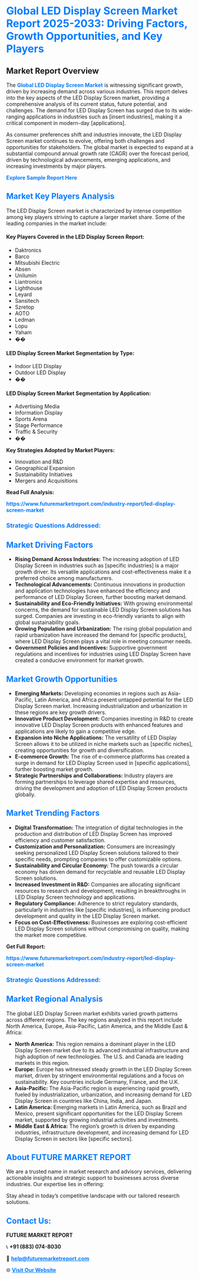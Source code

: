 <h1 style="color: #007BFF;">Global LED Display Screen Market Report 2025-2033: Driving Factors, Growth Opportunities, and Key Players</h1>

<section id="overview">
<h2>Market Report Overview</h2>
<p>The <a href="https://www.futuremarketreport.com/industry-report/led-display-screen-market" style="color: #007BFF; text-decoration: none;"><strong>Global LED Display Screen Market</strong></a> is witnessing significant growth, driven by increasing demand across various industries. This report delves into the key aspects of the LED Display Screen market, providing a comprehensive analysis of its current status, future potential, and challenges. The demand for LED Display Screen has surged due to its wide-ranging applications in industries such as [insert industries], making it a critical component in modern-day [applications].</p>
<p>As consumer preferences shift and industries innovate, the LED Display Screen market continues to evolve, offering both challenges and opportunities for stakeholders. The global market is expected to expand at a substantial compound annual growth rate (CAGR) over the forecast period, driven by technological advancements, emerging applications, and increasing investments by major players.</p>
</section>

<section id="overview">
<p><a href="https://www.futuremarketreport.com/request-sample/reportId=107317" style="color: #007BFF; text-decoration: none;"><strong>Explore Sample Report Here</strong></a></p>
</section>

<section id="key-players">
<h2 style="color: #007BFF;">Market Key Players Analysis</h2>
<p>The LED Display Screen market is characterized by intense competition among key players striving to capture a larger market share. Some of the leading companies in the market include:</p>
<h4>Key Players Covered in the LED Display Screen Report:</h4>
<ul><li>Daktronics</li><li>Barco</li><li>Mitsubishi Electric</li><li>Absen</li><li>Unilumin</li><li>Liantronics</li><li>Lighthouse</li><li>Leyard</li><li>Sansitech</li><li>Szretop</li><li>AOTO</li><li>Ledman</li><li>Lopu</li><li>Yaham</li><li>��</li></ul>
<h4>LED Display Screen Market Segmentation by Type:</h4>
<ul><li>Indoor LED Display</li><li>Outdoor LED Display</li><li>��</li></ul>

<h4>LED Display Screen Market Segmentation by Application:</h4>
<ul><li>Advertising Media</li><li>Information Display</li><li>Sports Arena</li><li>Stage Performance</li><li>Traffic &amp; Security</li><li>��</li></ul>
<p><strong>Key Strategies Adopted by Market Players:</strong></p>
<ul>
<li>Innovation and R&D</li>
<li>Geographical Expansion</li>
<li>Sustainability Initiatives</li>
<li>Mergers and Acquisitions</li>
</ul>
</section>

<section>
<p><strong>Read Full Analysis: </strong></p><a href="https://www.futuremarketreport.com/industry-report/led-display-screen-market" style="color: #007BFF; text-decoration: none;"><strong>https://www.futuremarketreport.com/industry-report/led-display-screen-market</strong></a>
<h3 style="color: #007BFF;">Strategic Questions Addressed:</h3>
</section>

<section id="driving-factors">
<h2 style="color: #007BFF;">Market Driving Factors</h2>
<ul>
<li><strong>Rising Demand Across Industries:</strong> The increasing adoption of LED Display Screen in industries such as [specific industries] is a major growth driver. Its versatile applications and cost-effectiveness make it a preferred choice among manufacturers.</li>
<li><strong>Technological Advancements:</strong> Continuous innovations in production and application technologies have enhanced the efficiency and performance of LED Display Screen, further boosting market demand.</li>
<li><strong>Sustainability and Eco-Friendly Initiatives:</strong> With growing environmental concerns, the demand for sustainable LED Display Screen solutions has surged. Companies are investing in eco-friendly variants to align with global sustainability goals.</li>
<li><strong>Growing Population and Urbanization:</strong> The rising global population and rapid urbanization have increased the demand for [specific products], where LED Display Screen plays a vital role in meeting consumer needs.</li>
<li><strong>Government Policies and Incentives:</strong> Supportive government regulations and incentives for industries using LED Display Screen have created a conducive environment for market growth.</li>
</ul>
</section>

<section id="growth-opportunities">
<h2 style="color: #007BFF;">Market Growth Opportunities</h2>
<ul>
<li><strong>Emerging Markets:</strong> Developing economies in regions such as Asia-Pacific, Latin America, and Africa present untapped potential for the LED Display Screen market. Increasing industrialization and urbanization in these regions are key growth drivers.</li>
<li><strong>Innovative Product Development:</strong> Companies investing in R&D to create innovative LED Display Screen products with enhanced features and applications are likely to gain a competitive edge.</li>
<li><strong>Expansion into Niche Applications:</strong> The versatility of LED Display Screen allows it to be utilized in niche markets such as [specific niches], creating opportunities for growth and diversification.</li>
<li><strong>E-commerce Growth:</strong> The rise of e-commerce platforms has created a surge in demand for LED Display Screen used in [specific applications], further boosting market growth.</li>
<li><strong>Strategic Partnerships and Collaborations:</strong> Industry players are forming partnerships to leverage shared expertise and resources, driving the development and adoption of LED Display Screen products globally.</li>
</ul>
</section>

<section id="trending-factors">
<h2 style="color: #007BFF;">Market Trending Factors</h2>
<ul>
<li><strong>Digital Transformation:</strong> The integration of digital technologies in the production and distribution of LED Display Screen has improved efficiency and customer satisfaction.</li>
<li><strong>Customization and Personalization:</strong> Consumers are increasingly seeking personalized LED Display Screen solutions tailored to their specific needs, prompting companies to offer customizable options.</li>
<li><strong>Sustainability and Circular Economy:</strong> The push towards a circular economy has driven demand for recyclable and reusable LED Display Screen solutions.</li>
<li><strong>Increased Investment in R&D:</strong> Companies are allocating significant resources to research and development, resulting in breakthroughs in LED Display Screen technology and applications.</li>
<li><strong>Regulatory Compliance:</strong> Adherence to strict regulatory standards, particularly in industries like [specific industries], is influencing product development and quality in the LED Display Screen market.</li>
<li><strong>Focus on Cost-Effectiveness:</strong> Businesses are exploring cost-efficient LED Display Screen solutions without compromising on quality, making the market more competitive.</li>
</ul>
</section>

<section>
<p><strong>Get Full Report: </strong></p><a href="https://www.futuremarketreport.com/industry-report/led-display-screen-market" style="color: #007BFF; text-decoration: none;"><strong>https://www.futuremarketreport.com/industry-report/led-display-screen-market</strong></a>
<h3 style="color: #007BFF;">Strategic Questions Addressed:</h3>
</section>


<section id="regional-analysis">
<h2 style="color: #007BFF;">Market Regional Analysis</h2>
<p>The global LED Display Screen market exhibits varied growth patterns across different regions. The key regions analyzed in this report include North America, Europe, Asia-Pacific, Latin America, and the Middle East & Africa:</p>
<ul>
<li><strong>North America:</strong> This region remains a dominant player in the LED Display Screen market due to its advanced industrial infrastructure and high adoption of new technologies. The U.S. and Canada are leading markets in this region.</li>
<li><strong>Europe:</strong> Europe has witnessed steady growth in the LED Display Screen market, driven by stringent environmental regulations and a focus on sustainability. Key countries include Germany, France, and the U.K.</li>
<li><strong>Asia-Pacific:</strong> The Asia-Pacific region is experiencing rapid growth, fueled by industrialization, urbanization, and increasing demand for LED Display Screen in countries like China, India, and Japan.</li>
<li><strong>Latin America:</strong> Emerging markets in Latin America, such as Brazil and Mexico, present significant opportunities for the LED Display Screen market, supported by growing industrial activities and investments.</li>
<li><strong>Middle East & Africa:</strong> The region’s growth is driven by expanding industries, infrastructure development, and increasing demand for LED Display Screen in sectors like [specific sectors].</li>
</ul>
</section>

<footer>
<h2 style="color: #007BFF;">About FUTURE MARKET REPORT</h2>
<p>We are a trusted name in market research and advisory services, delivering actionable insights and strategic support to businesses across diverse industries. Our expertise lies in offering:</p>

<p>Stay ahead in today’s competitive landscape with our tailored research solutions.</p>

<h2 style="color: #007BFF;">Contact Us:</h2>
<p><strong>FUTURE MARKET REPORT</strong></p>
<p>📞 <strong>+91 (883) 074-8030</strong></p>
<p>📧 <strong><a href="mailto:help@futuremarketreport.com" style="color: #007BFF;">help@futuremarketreport.com</a></strong></p>
<p>🌐 <strong><a href="https://www.futuremarketreport.com/" style="color: #007BFF;">Visit Our Website</a></strong></p>
</footer>
